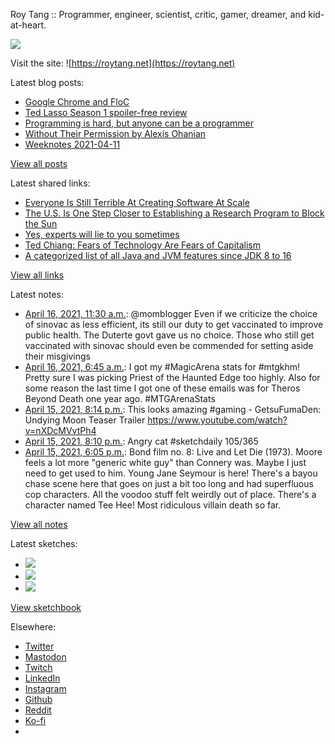Roy Tang :: Programmer, engineer, scientist, critic, gamer, dreamer, and kid-at-heart.

![](https://roytang.net/static/img/profile.jpg)

Visit the site: ![https://roytang.net](https://roytang.net)

Latest blog posts:

- [Google Chrome and FloC](https://roytang.net/2021/04/chrome-floc/)
- [Ted Lasso Season 1 spoiler-free review](https://roytang.net/2021/04/ted-lasso-s1/)
- [Programming is hard, but anyone can be a programmer](https://roytang.net/2021/04/programming-is-hard/)
- [Without Their Permission by Alexis Ohanian](https://roytang.net/2021/04/without-their-permission/)
- [Weeknotes 2021-04-11](https://roytang.net/2021/04/weeknotes-2021-04-11/)

[View all posts](https://roytang.net/blog)

Latest shared links:

- [Everyone Is Still Terrible At Creating Software At Scale](https://roytang.net/2021/04/everyone-is-still-terrible-at-creating-software-at-scale/)
- [The U.S. Is One Step Closer to Establishing a Research Program to Block the Sun](https://roytang.net/2021/04/the-us-is-one-step-closer-to-establishing-a-research-program-to-block-the-sun/)
- [Yes, experts will lie to you sometimes](https://roytang.net/2021/04/yes-experts-will-lie-to-you-sometimes/)
- [Ted Chiang: Fears of Technology Are Fears of Capitalism](https://roytang.net/2021/04/ted-chiang-fears-of-technology-are-fears-of-capitalism/)
- [A categorized list of all Java and JVM features since JDK 8 to 16](https://roytang.net/2021/04/a-categorized-list-of-all-java-and-jvm-features-since-jdk-8-to-16/)

[View all links](https://roytang.net/links)

Latest notes:

- [April 16, 2021, 11:30 a.m.](https://roytang.net/2021/04/1382899175189221378/): @momblogger Even if we criticize the choice of sinovac as less efficient, its still our duty to get vaccinated to improve public health. The Duterte govt gave us no choice. Those who still get vaccinated with sinovac should even be commended for setting aside their misgivings
- [April 16, 2021, 6:45 a.m.](https://roytang.net/2021/04/1382827402338848769/): I got my #MagicArena stats for #mtgkhm! Pretty sure I was picking Priest of the Haunted Edge too highly. Also for some reason the last time I got one of these emails was for Theros Beyond Death one year ago. #MTGArenaStats
- [April 15, 2021, 8:14 p.m.](https://roytang.net/2021/04/1382668757248536581/): This looks amazing #gaming - GetsuFumaDen: Undying Moon Teaser Trailer https://www.youtube.com/watch?v=nXDcMVvtPh4
- [April 15, 2021, 8:10 p.m.](https://roytang.net/2021/04/1382667703765192706/): Angry cat #sketchdaily 105/365
- [April 15, 2021, 6:05 p.m.](https://roytang.net/2021/04/ced0a77eea2857ad31bd014fac3ded9a/): Bond film no. 8: Live and Let Die (1973). Moore feels a lot more &quot;generic white guy&quot; than Connery was. Maybe I just need to get used to him. Young Jane Seymour is here! There&#x27;s a bayou chase scene here that goes on just a bit too long and had superfluous cop characters. All the voodoo stuff felt weirdly out of place. There&#x27;s a character named Tee Hee! Most ridiculous villain death so far.

[View all notes](https://roytang.net/notes)

Latest sketches:


- ![](https://roytang.net/media/cache/d1/0e/d10e841c76624c1087a4cd7d481bc58e.jpg)
- ![](https://roytang.net/media/cache/49/08/4908965f1b468d46afbf2d45f78f2f66.jpg)
- ![](https://roytang.net/media/cache/52/be/52be1c262c6658c4f435c8b7097501af.jpg)

[View sketchbook](https://roytang.net/albums/sketchbook)


Elsewhere:

- [Twitter](https://twitter.com/roytang)
- [Mastodon](https://mastodon.technology/@roytang)
- [Twitch](https://twitch.tv/twitchyroy)
- [LinkedIn](https://www.linkedin.com/in/roytang)
- [Instagram](https://instagram.com/roytang0400)
- [Github](https://github.com/roytang)
- [Reddit](https://reddit.com/u/hungryroy)
- [Ko-fi](https://ko-fi.com/roytang)
- [](mailto:hello@roytang.net)